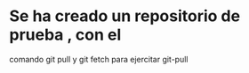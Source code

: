 # Se ha creado un repositorio de prueba , con el
comando git pull y git fetch
para ejercitar git-pull

